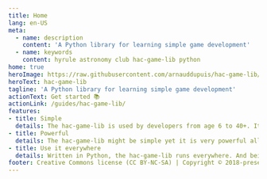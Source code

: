 ```yaml
---
title: Home
lang: en-US
meta:
  - name: description
    content: 'A Python library for learning simple game development'
  - name: keywords
    content: hyrule astronomy club hac-game-lib python 
home: true
heroImage: https://raw.githubusercontent.com/arnauddupuis/hac-game-lib/master/images/base_game.gif
heroText: hac-game-lib
tagline: 'A Python library for learning simple game development'
actionText: Get started 📚
actionLink: /guides/hac-game-lib/
features:
- title: Simple
  details: The hac-game-lib is used by developers from age 6 to 40+. It is simple to use but provides advanced mechanism for more advanced coders.
- title: Powerful
  details: The hac-game-lib might be simple yet it is very powerful allowing for complex game mechanisms to be developed.
- title: Use it everywhere
  details: Written in Python, the hac-game-lib runs everywhere. And being a terminal library there is no complex installation process or driver updates to worry about.
footer: Creative Commons license (CC BY-NC-SA) | Copyright © 2018-present Hyrule Astronomy Club & Arnaud Dupuis
---
```

